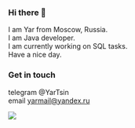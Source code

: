 ### Hi there 👋
I am Yar from Moscow, Russia. <br>
 I am Java developer.<br>
  I am currently working on SQL tasks.<br>
Have a nice day.<br>

### Get in touch
telegram @YarTsin <br>
email yarmail@yandex.ru

![](https://komarev.com/ghpvc/?username=yarmail)

<!--
**yarmail/yarmail** is a ✨ _special_ ✨ repository because its `README.md` (this file) appears on your GitHub profile.

Here are some ideas to get you started:

- 🔭 I’m currently working on ...
- 🌱 I’m currently learning ...
- 👯 I’m looking to collaborate on ...
- 🤔 I’m looking for help with ...
- 💬 Ask me about ...
- 📫 How to reach me: ...
- 😄 Pronouns: ...
- ⚡ Fun fact: ...
-->
